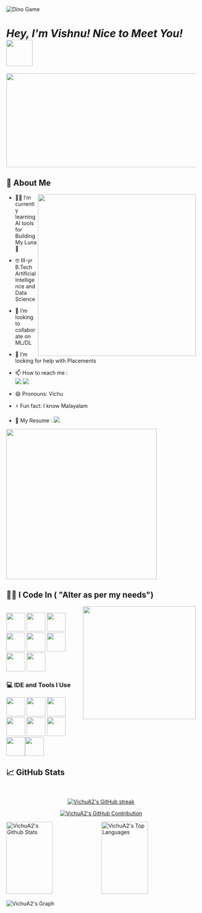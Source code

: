 

![Dino Game](https://user-images.githubusercontent.com/74038190/122894136-03988914-d899-4b4d-b1d9-4eeccf656e44.gif)

# _Hey, I'm Vishnu! Nice to Meet You!_ <img src="https://github.com/Anmol-Baranwal/Cool-GIFs-For-GitHub/assets/74038190/7bb1e704-6026-48f9-8435-2f4d40101348" width="70px">  
<img src="https://user-images.githubusercontent.com/74038190/212284136-03988914-d899-44b4-b1d9-4eeccf656e44.gif" height="250" width="1100">



## 🙂 About Me 

<img align="right" width="420" height="430" src="https://media0.giphy.com/media/v1.Y2lkPTc5MGI3NjExeHFndnlkeGN6ZDd1dTU4cHZkeHZ5dHh0YXl2MHJ5a3cydTY0bDhmZyZlcD12MV9pbnRlcm5hbF9naWZfYnlfaWQmY3Q9Zw/78XCFBGOlS6keY1Bil/giphy.webp">

- 🧑‍💻 I’m currently learning AI tools for Building My Luna🌙
- 🤓 III-yr B.Tech Artificial Intelligence and Data Science
- 👯 I’m looking to collaborate on ML/DL 
- 🤔 I’m looking for help with Placements 
- 📫 How to reach me :
   <br>[<img src= "https://img.shields.io/badge/Instagram-E4405F?style=for-the-badge&logo=instagram&logoColor=white"
 />](https://www.instagram.com/_vichuuz_/) [<img src="https://img.shields.io/badge/LinkedIn-0077B5?style=for-the-badge&logo=linkedin&logoColor=white" />](https://www.linkedin.com/in/vishnu-arumugam-832a6024b/) 

- 😄 Pronouns: Vichu
- ⚡ Fun fact: I know Malayalam
- 📝 My Resume :    [<img src= "https://img.shields.io/badge/Resume-4285F4?style=for-the-badge&logo=google-drive&logoColor=white"/>](https://drive.google.com/file/d/10exK0k3inAKu1OyXLv05J16Lcu3lE3qy/view?usp=sharing)

<img src="https://user-images.githubusercontent.com/74038190/212284158-e840e285-664b-44d7-b79b-e264b5e54825.gif" width="400">

## 🧑‍💻 I Code In ( "Alter as per my needs")
<img align ='right' src="https://github.com/user-attachments/assets/fddcdbcd-5ea2-4416-9f59-ca7fd9394aca" width="300"><br>
<img height="50" width="50" src="https://img.icons8.com/color/48/000000/python.png" /> <img height="50" width="50" src="https://img.icons8.com/color/48/000000/javascript.png" /> <img height="50" width="50" src="https://img.icons8.com/color/48/000000/java-coffee-cup-logo.png" /> <img height="50" width="50" src="https://img.icons8.com/color/48/000000/c-programming.png" /> <img height="50" width="50" src="https://img.icons8.com/color/48/000000/html-5.png" /> <img height="50" width="50" src="https://img.icons8.com/color/48/000000/tensorflow.png" /> <img height="50" width="50" src="https://img.icons8.com/color/48/000000/sql.png" /> <img height="50" width="50" src="https://img.icons8.com/fluent/48/000000/arduino.png" />

### 💻 IDE and Tools I Use
<img height="50" width="50" src="https://img.icons8.com/color/48/000000/visual-studio-code-2019.png"/> <img height="50" width="50" src="https://img.icons8.com/color/48/000000/pycharm.png"/> <img height="50" width="50" src="https://img.icons8.com/color/50/000000/github.png"/> <img height="50" width="50" src="https://img.icons8.com/color/48/000000/adobe-illustrator.png"/> <img height="50" width="50" src="https://img.icons8.com/color/48/000000/figma--v1.png"/> 
<img height="50" width="50" src="https://img.shields.io/badge/Netlify-00C7B7?style=for-the-badge&logo=netlify&logoColor=white"/> <img height="50" width="50" src="https://img.icons8.com/color/48/000000/canva.png"/><img height="50" width="50" src="https://img.icons8.com/color/48/000000/arduino.png"/>

## 📈 GitHub Stats
<br>
<p align="center">
  <a href="https://github.com/VichuA2">
    <img src="https://github-readme-streak-stats.herokuapp.com/?user=VichuA2&theme=github-dark-blue&border=30363D&background=0D1117" alt="VichuA2's GitHub streak"/>
  </a>
</p>

<p align="center">
  <a href="https://github.com/VichuA2">
    <img src="https://github-profile-summary-cards.vercel.app/api/cards/profile-details?username=VichuA2&theme=github_dark" alt="VichuA2's GitHub Contribution"/>
  </a>
</p>

<a> 
    <a href="https://github.com/VichuA2"><img alt="VichuA2's Github Stats" src="https://denvercoder1-github-readme-stats.vercel.app/api?username=VichuA2&show_icons=true&count_private=true&theme=github_dark&border_color=30363D&bg_color=0D1117&title_color=58A6FF&icon_color=1F6FEB" height="192px" width="49.5%"/></a>
    <a href="https://github.com/VichuA2"><img alt="VichuA2's Top Languages" src="https://denvercoder1-github-readme-stats.vercel.app/api/top-langs/?username=VichuA2&langs_count=8&layout=compact&theme=github_dark&border_color=30363D&bg_color=0D1117&title_color=58A6FF&icon_color=1F6FEB" height="192px" width="49.5%"/></a>
  <br/>
</a>

![VichuA2's Graph](https://github-readme-activity-graph.vercel.app/graph?username=VichuA2&custom_title=VichuA2's%20GitHub%20Activity%20Graph&bg_color=0D1117&color=58A6FF&line=1F6FEB&point=FFD700&area_color=023047&title_color=FFFFFF&area=true)







